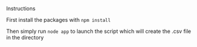 Instructions

First install the packages with `npm install`

Then simply run `node app` to launch the script which will create the .csv file in the directory
